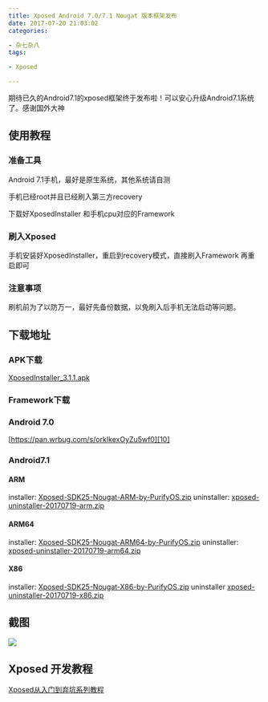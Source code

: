 ```yaml
---
title: Xposed Android 7.0/7.1 Nougat 版本框架发布
date: 2017-07-20 21:03:02
categories:

- 杂七杂八
tags:

- Xposed

---
```


期待已久的Android7.1的xposed框架终于发布啦！可以安心升级Android7.1系统了。感谢国外大神
<!--more-->

## 使用教程
### 准备工具
Android 7.1手机，最好是原生系统，其他系统请自测

手机已经root并且已经刷入第三方recovery

下载好XposedInstaller 和手机cpu对应的Framework

### 刷入Xposed

手机安装好XposedInstaller，重启到recovery模式，直接刷入Framework 再重启即可

### 注意事项

刷机前为了以防万一，最好先备份数据，以免刷入后手机无法启动等问题。


## 下载地址

### APK下载
[XposedInstaller_3.1.1.apk][8]

### Framework下载
### Android 7.0
[https://pan.wrbug.com/s/orkIkexOyZu5wf0][10]

### Android7.1

#### ARM
installer: [Xposed-SDK25-Nougat-ARM-by-PurifyOS.zip][1]
uninstaller:	[xposed-uninstaller-20170719-arm.zip][2]
#### ARM64
installer:  [Xposed-SDK25-Nougat-ARM64-by-PurifyOS.zip][3]
uninstaller: [xposed-uninstaller-20170719-arm64.zip][4]
#### X86
installer:  [Xposed-SDK25-Nougat-X86-by-PurifyOS.zip][5]
uninstaller [xposed-uninstaller-20170719-x86.zip][6]

## 截图

![][7]

## Xposed 开发教程

[Xposed从入门到弃坑系列教程][9]


[1]: https://pan.wrbug.com/s/c6lOko0rZAKTz6M
[2]: https://pan.wrbug.com/s/UHqeR684N0xFg2h
[3]: https://pan.wrbug.com/s/7mp2WcL54wwF25n
[4]: https://pan.wrbug.com/s/UHqeR684N0xFg2h
[5]: https://pan.wrbug.com/s/UHqeR684N0xFg2h
[6]: https://pan.wrbug.com/s/UHqeR684N0xFg2h
[7]: /upload/2017/07/xposed/WechatIMG17.png
[8]: /upload/2017/04/XposedInstaller_3.1.1%20.apk
[9]: /categories/xposed%E5%BC%80%E5%8F%91/
[10]: https://pan.wrbug.com/s/orkIkexOyZu5wf0